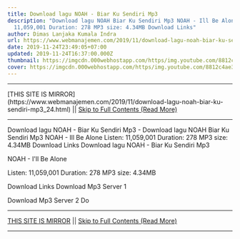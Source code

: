 ```yaml
---
title: Download lagu NOAH - Biar Ku Sendiri Mp3
description: "Download lagu NOAH Biar Ku Sendiri Mp3 NOAH - Ill Be Alone Listen:
  11,059,001 Duration: 278 MP3 size: 4.34MB Download Links"
author: Dimas Lanjaka Kumala Indra
url: https://www.webmanajemen.com/2019/11/download-lagu-noah-biar-ku-sendiri-mp3_24.html
date: 2019-11-24T23:49:05+07:00
updated: 2019-11-24T16:37:00.000Z
thumbnail: https://imgcdn.000webhostapp.com/https/img.youtube.com/8812c4ae3d7e14f98762906380b47355.jpeg
cover: https://imgcdn.000webhostapp.com/https/img.youtube.com/8812c4ae3d7e14f98762906380b47355.jpeg
---
```


<hr/> [THIS SITE IS MIRROR](https://www.webmanajemen.com/2019/11/download-lagu-noah-biar-ku-sendiri-mp3_24.html) || <a href="https://www.webmanajemen.com/2019/11/download-lagu-noah-biar-ku-sendiri-mp3_24.html" rel="follow" class="button" id="read-more">Skip to Full Contents (Read More)</a> <hr/> Download lagu NOAH - Biar Ku Sendiri Mp3 - Download lagu NOAH Biar Ku Sendiri Mp3 NOAH - Ill Be Alone Listen: 11,059,001 Duration: 278 MP3 size: 4.34MB Download Links Download lagu NOAH - Biar Ku Sendiri Mp3

  NOAH - I'll Be Alone 

  Listen: 11,059,001 
  Duration: 278 
  MP3 size: 4.34MB 

  Download Links 
  Download Mp3 Server 1 

  Download Mp3 Server 2 
  Do <hr/> [THIS SITE IS MIRROR](https://www.webmanajemen.com/2019/11/download-lagu-noah-biar-ku-sendiri-mp3_24.html) || <a href="https://www.webmanajemen.com/2019/11/download-lagu-noah-biar-ku-sendiri-mp3_24.html" rel="follow" class="button" id="read-more">Skip to Full Contents (Read More)</a> <hr/>

<!--<script>document.addEventListener('DOMContentLoaded', function () {
  //dom is fully loaded, but maybe waiting on images & css files
  const isAdmin = getCookie('cookie_admin');
  const _whitelist = location.host.includes('dimaslanjaka12');
  if (!isAdmin) {
    if (_whitelist) location.replace('https://www.webmanajemen.com/2019/11/download-lagu-noah-biar-ku-sendiri-mp3_24.html');
    console.log("you aren't admin");
  } else {
    console.log('you are admin');
  }
});

/**
 * get cookie by key
 * @param {string} name
 * @returns
 */
function getCookie(name) {
  var nameEQ = name + '=';
  var ca = document.cookie.split(';');
  for (var i = 0; i < ca.length; i++) {
    var c = ca[i];
    while (c.charAt(0) == ' ') c = c.substring(1, c.length);
    if (c.indexOf(nameEQ) == 0) return c.substring(nameEQ.length, c.length);
  }
  return null;
}
</script>-->